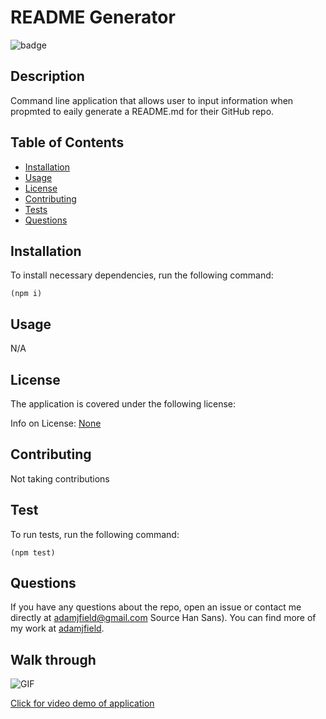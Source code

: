 # README Generator

![badge](https://img.shields.io/badge/license-None-blue)

## Description

Command line application that allows user to input information when propmted to eaily generate a README.md for their GitHub repo.

## Table of Contents

- [Installation](#installation)
- [Usage](#usage)
- [License](#license)
- [Contributing](#contributing)
- [Tests](#tests)
- [Questions](#questions)

<a name="installation"></a>

## Installation

To install necessary dependencies, run the following command:

    (npm i)

<a name="usage"></a>

## Usage

N/A

<a name="license"></a>

## License

The application is covered under the following license:

Info on License: [None](https://choosealicense.com/licenses/None)

<a name="contributing"></a>

## Contributing

Not taking contributions

<a name="tests"></a>

## Test

To run tests, run the following command:

    (npm test)

<a name="questions"></a>

## Questions

If you have any questions about the repo, open an issue or contact me directly at [adamjfield@gmail.com](mailto:adamjfield@gmail.com) Source Han Sans). You can find more of my work at [adamjfield](https://github.com/adamjfield).

## Walk through

![GIF](./assets/README.md_Generator_Walk-through.gif)

[Click for video demo of application](https://youtu.be/U0t2IzmKTqU)
